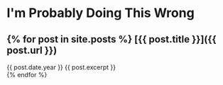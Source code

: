# I'm Probably Doing This Wrong
{% for post in site.posts %}
[{{ post.title }}]({{ post.url }})  
----------------------------------
{{ post.date.year }}
{{ post.excerpt }}  
{% endfor %}